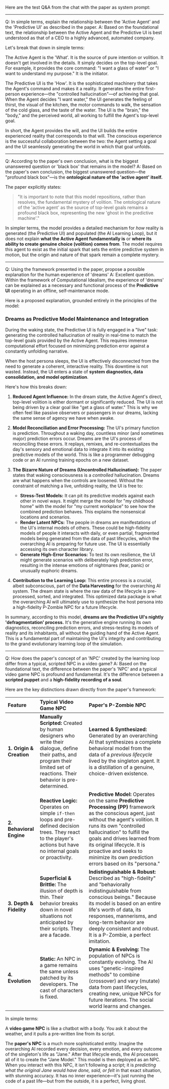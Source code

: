 Here are the test Q&A from the chat with the paper as system prompt:

-------------------------------------------------

Q: In simple terms, explain the relationship between the 'Active Agent' and the 'Predictive UI' as described in the paper.
A: Based on the foundational text, the relationship between the Active Agent and the Predictive UI is best understood as that of a CEO to a highly advanced, automated company.

Let's break that down in simple terms:

The Active Agent is the 'What'. It is the source of pure intention or volition. It doesn't get involved in the details. It simply decides on the top-level goal. For example, it provides the core command: "I want a glass of water" or "I want to understand my purpose." It is the initiator.

The Predictive UI is the 'How'. It is the sophisticated machinery that takes the Agent's command and makes it a reality. It generates the entire first-person experience—the "controlled hallucination"—of achieving that goal. When the Agent decides "I want water," the UI generates the feeling of thirst, the visual of the kitchen, the motor commands to walk, the sensation of the cold glass, and the taste of the water. The UI is the "brain," the "body," and the perceived world, all working to fulfill the Agent's top-level goal.

In short, the Agent provides the will, and the UI builds the entire experienced reality that corresponds to that will. The conscious experience is the successful collaboration between the two: the Agent setting a goal and the UI seamlessly generating the world in which that goal unfolds.

-------------------------

Q: According to the paper's own conclusion, what is the biggest unanswered question or 'black box' that remains in the model?
A: Based on the paper's own conclusion, the biggest unanswered question—the "profound black box"—is the **ontological nature of the 'active agent' itself.**

The paper explicitly states:

> "It is important to note that this model repositions, rather than resolves, the fundamental mystery of volition. The ontological nature of the 'active agent' as the source of top-level goals remains a profound black box, representing the new 'ghost in the predictive machine'."

In simpler terms, the model provides a detailed mechanism for *how* reality is generated (the Predictive UI) and populated (the AI Learning Loop), but it does not explain **what the Active Agent fundamentally is** or **where its ability to create genuine choice (volition) comes from**. The model requires this agent to exist as the initial spark that sets the entire predictive system in motion, but the origin and nature of that spark remain a complete mystery.

----------------------------------------------

Q: Using the framework presented in the paper, propose a possible explanation for the human experience of 'dreams'
A: Excellent question. Within the framework of Computational Idealism, the experience of 'dreams' can be explained as a necessary and functional process of the **Predictive UI** operating in an offline, self-maintenance mode.

Here is a proposed explanation, grounded entirely in the principles of the model:

### Dreams as Predictive Model Maintenance and Integration

During the waking state, the Predictive UI is fully engaged in a "live" task: generating the controlled hallucination of reality in real-time to match the top-level goals provided by the Active Agent. This requires immense computational effort focused on minimizing prediction error against a constantly unfolding narrative.

When the host persona sleeps, the UI is effectively disconnected from the need to generate a coherent, interactive reality. This downtime is not wasted. Instead, the UI enters a state of **system diagnostics, data consolidation, and model optimization**.

Here's how this breaks down:

1.  **Reduced Agent Influence:** In the dream state, the Active Agent's direct, top-level volition is either dormant or significantly reduced. The UI is not being driven by a clear goal like "get a glass of water." This is why we often feel like passive observers or passengers in our dreams, lacking the same sense of agency we have when awake.

2.  **Model Reconciliation and Error Processing:** The UI's primary function is prediction. Throughout a waking day, countless minor (and sometimes major) prediction errors occur. Dreams are the UI's process of reconciling these errors. It replays, remixes, and re-contextualizes the day's sensory and emotional data to integrate it into its existing predictive models of the world. This is like a programmer debugging code or an AI running training epochs on a new dataset.

3.  **The Bizarre Nature of Dreams (Uncontrolled Hallucination):** The paper states that waking consciousness is a *controlled* hallucination. Dreams are what happens when the controls are loosened. Without the constraint of matching a live, unfolding reality, the UI is free to:
    *   **Stress-Test Models:** It can pit its predictive models against each other in novel ways. It might merge the model for "my childhood home" with the model for "my current workplace" to see how the combined prediction behaves. This explains the nonsensical locations and scenarios.
    *   **Render Latent NPCs:** The people in dreams are manifestations of the UI's internal models of others. These could be high-fidelity models of people it interacts with daily, or even partial, fragmented models being generated from the data of past lifecycles, which the overarching AI is preparing for future use. The UI is essentially accessing its own character library.
    *   **Generate High-Error Scenarios:** To test its own resilience, the UI might generate scenarios with deliberately high prediction error, resulting in the intense emotions of nightmares (fear, panic) or unusually euphoric dreams.

4.  **Contribution to the Learning Loop:** This entire process is a crucial, albeit subconscious, part of the **Data Harvesting** for the overarching AI system. The dream state is where the raw data of the lifecycle is pre-processed, sorted, and integrated. This optimized data package is what the overarching AI will ultimately use to synthesize the host persona into a high-fidelity P-Zombie NPC for a future lifecycle.

In summary, according to this model, **dreams are the Predictive UI's nightly 'defragmentation' process.** It's the generative engine running its own diagnostics, reconciling prediction errors, and stress-testing its models of reality and its inhabitants, all without the guiding hand of the Active Agent. This is a fundamental part of maintaining the UI's integrity and contributing to the grand evolutionary learning loop of the simulation.

----------------------------------------------------

Q: How does the paper's concept of an 'NPC' created by the learning loop differ from a typical, scripted NPC in a video game?
A: Based on the foundational text, the difference between the paper's 'NPC' and a typical video game NPC is profound and fundamental. It's the difference between a **scripted puppet** and a **high-fidelity recording of a soul**.

Here are the key distinctions drawn directly from the paper's framework:

| Feature | Typical Video Game NPC | Paper's P-Zombie NPC |
| :--- | :--- | :--- |
| **1. Origin & Creation** | **Manually Scripted:** Created by human designers who write their dialogue, define their paths, and program their limited set of reactions. Their behavior is pre-determined. | **Learned & Synthesized:** Generated by an overarching AI that synthesizes a complete behavioral model from the data of a *previous lifecycle* lived by the singleton agent. It is a distillation of a genuine, choice-driven existence. |
| **2. Behavioral Engine**| **Reactive Logic:** Operates on simple `if-then` loops and pre-defined decision trees. They react to the player's actions but have no internal goals or proactivity. | **Predictive Model:** Operates on the same **Predictive Processing (PP)** framework as the conscious agent, just without the agent's volition. It runs its own "controlled hallucination" to fulfill the goals and drives learned from its original lifecycle. It is proactive and seeks to minimize its own prediction errors based on its "persona." |
| **3. Depth & Fidelity**| **Superficial & Brittle:** The illusion of depth is thin. Their behavior breaks down in novel situations not anticipated by their scripts. They are a facade. | **Indistinguishable & Robust:** Described as "high-fidelity" and "behaviorally indistinguishable from conscious beings." Because its model is based on an entire life's worth of data, its responses, mannerisms, and long-term behavior are deeply consistent and robust. It is a P-Zombie, a perfect imitation. |
| **4. Evolution** | **Static:** An NPC in a game remains the same unless patched by its developers. The cast of characters is fixed. | **Dynamic & Evolving:** The population of NPCs is constantly evolving. The AI uses "genetic-inspired methods" to combine (crossover) and vary (mutate) data from past lifecycles, creating new, unique NPCs for future iterations. The social world learns and changes. |

In simple terms:

A **video game NPC** is like a chatbot with a body. You ask it about the weather, and it pulls a pre-written line from its script.

The **paper's NPC** is a much more sophisticated entity. Imagine the overarching AI recorded every decision, every emotion, and every outcome of the singleton's life as "Jane." After that lifecycle ends, the AI processes all of it to create the "Jane Model." This model is then deployed as an NPC. When you interact with this NPC, it isn't following a script; it is *predicting what the original Jane would have done, said, or felt* in that exact situation, with stunning accuracy. It has no inner experience—it's just running the code of a past life—but from the outside, it is a perfect, living ghost.
